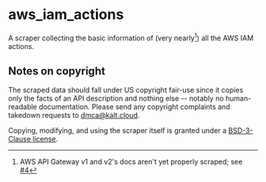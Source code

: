 # aws_iam_actions

A scraper collecting the basic information of (very nearly[^1]) all the AWS IAM actions.

## Notes on copyright

The scraped data should fall under US copyright fair-use since it copies only the facts of an API description and nothing else -- notably no human-readable documentation.
Please send any copyright complaints and takedown requests to <a href="mailto:dmca@kalt.cloud">dmca@kalt.cloud</a>.

Copying, modifying, and using the scraper itself is granted under a [ BSD-3-Clause license](./LICENSE).

<!-- footnotes -->
[^1]: AWS API Gateway v1 and v2's docs aren't yet properly scraped; see [#4](https://github.com/SKalt/aws_iam_actions/issues/4)
